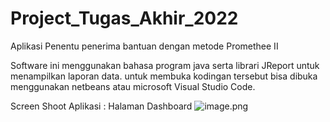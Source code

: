 # Project_Tugas_Akhir_2022
Aplikasi Penentu penerima bantuan dengan metode Promethee II 


Software ini menggunakan bahasa program java serta librari JReport untuk menampilkan laporan data.
untuk membuka kodingan tersebut bisa dibuka menggunakan netbeans atau microsoft Visual Studio Code.

Screen Shoot Aplikasi :
Halaman Dashboard 
![image.png]( {https://raw.githubusercontent.com/Rasyahodhe/Project_Tugas_Akhir_2022/main/Screenshoot/Hasil%20Analisis.jpg} )




